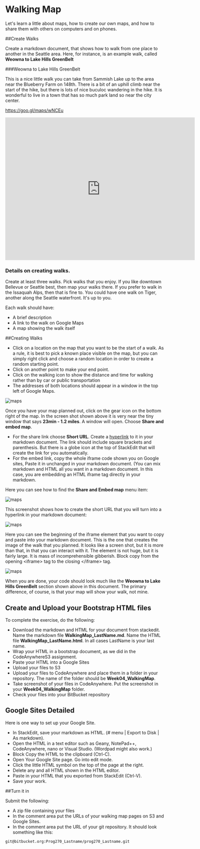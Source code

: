 # Walking Map

Let's learn a little about maps, how to create our own maps, and how to share them with others on computers and on phones.

##Create Walks

Create a markdown document, that shows how to walk from one place to another in the Seattle area. Here, for instance, is an example walk, called **Weowna to Lake Hills GreenBelt**

###Weowna to Lake Hills GreenBelt

This is a nice little walk you can take from Sammish Lake up to the area near the Blueberry Farm on 148th. There is a bit of an uphill climb near the start of the hike, but there is lots of nice buculoc wandering in the hike. It is wonderful to live in a town that has so much park land so near the city center.

https://goo.gl/maps/wNCEu

<iframe src="https://www.google.com/maps/embed?pb=!1m29!1m12!1m3!1d5380.671222853524!2d-122.12670515651318!3d47.600163507515184!2m3!1f0!2f0!3f0!3m2!1i1024!2i768!4f13.1!4m14!1i0!3e2!4m5!1s0x0%3A0xab5fa3ebbf6e1351!2sLake+Hills+GreenBelt+Park!3m2!1d47.598918999999995!2d-122.13367!4m5!1s0x54906dd15166e78f%3A0xcc083ee8cc7b4b09!2sWeowna+Park%2C+Bellevue%2C+WA+98008!3m2!1d47.603766!2d-122.11379199999999!5e0!3m2!1sen!2sus!4v1413328922484" width="600" height="450" frameborder="0" style="border:0"></iframe>

### Details on creating walks.

Create at least three walks. Pick walks that you enjoy. If you like downtown Bellevue or Seattle best, then map your walks there. If you prefer to walk in the Issaquah Alps, then that is fine to. You could have one walk on Tiger, another along the Seattle waterfront. It's up to you.

Each walk should have:

- A brief description
- A link to the walk on Google Maps
- A map showing the walk itself

##Creating Walks

 - Click on a location on the map that you want to be the start of a walk. As a rule, it is best to pick a known place visible on the map, but you can simply right click and choose a random location in order to create a random starting point.
 - Click on another point to make your end point.
 - Click on the walking icon to show the distance and time for walking rather than by car or public transportation
 - The addresses of both locations should appear in a window in the top left of Google Maps.

![maps](https://drive.google.com/uc?export=view&id=0B25UTAlOfPRGUWEweUM1WUVLOTA)

Once you have your map planned out, click on the gear icon on the bottom right of the map. In the screen shot shown above it is very near the tiny window that says **23min - 1.2 miles**. A window will open. Choose **Share and embed map**. 

 - For the share link choose **Short URL**. Create a [hyperlink](https://goo.gl/maps/89Whj) to it in your markdown document. The link should include square brackets and parenthesis. But there is a globe icon at the top of StackEdit that will create the link for you automatically.
 - For the embed link, copy the whole iframe code shown you on Google sites, Paste it in unchanged in your markdown document. (You can mix markdown and HTML all you want in a markdown document. In this case, you are embedding an HTML iframe tag directly in your markdown.
 
Here you can see how to find the **Share and Embed map** menu item:
 
![maps](https://drive.google.com/uc?export=view&id=0B25UTAlOfPRGVzRIZlB5RS00Z2s)

This screenshot shows how to create the short URL that you will turn into a hyperlink in your markdown document:

![maps](https://drive.google.com/uc?export=view&id=0B25UTAlOfPRGTW91MHp0WTN2dlE)

Here you can see the beginning of the iframe element that you want to copy and paste into your markdown document. This is the one that creates the image of the walk that you planned. It looks like a screen shot, but it is more than that, in that you can interact with it. The element is not huge, but it is fairly large. It is mass of incomprehensible gibberish. Block copy from the opening &lt;iframe&gt; tag to the closing &lt;/iframe&gt; tag.

![maps](https://drive.google.com/uc?export=view&id=0B25UTAlOfPRGQXdaQVBWU0lQRGM)

When you are done, your code should look much like the  **Weowna to Lake Hills GreenBelt** section shown above in this document. The primary difference, of course, is that your map will show your walk, not mine.

## Create and Upload your Bootstrap HTML files

To complete the exercise, do the following:

- Download the markdown and HTML for your document from stackedit. Name the markdown file **WalkingMap&#95;LastName.md**. Name the HTML file **WalkingMap&#95;LastName.html**. In all cases LastName is your last name. 
- Wrap your HTML in a bootstrap document, as we did in the CodeAnywhereS3 assignment.
- Paste your HTML into a Google Sites 
- Upload your files to S3
- Upload your files to CodeAnywhere and place them in a folder in your repository. The name of the folder should be **Week04_WalkingMap**. 
- Take screenshot of your files in CodeAnywhere. Put the screenshot in your **Week04_WalkingMap** folder.
- Check your files into your BitBucket repository

## Google Sites Detailed

Here is one way to set up your Google Site.

- In StackEdit, save your markdown as HTML. (# menu | Export to Disk | As markdown). 
- Open the HTML in a text editor such as Geany, NotePad++, CodeAnywhere, nano or Visual Studio. (Wordpad might also work.)
- Block Copy the HTML to the clipboard (Ctrl-C).
- Open Your Google Site page. Go into edit mode. 
- Click the little HTML symbol on the top of the page at the right. 
- Delete any and all HTML shown in the HTML editor. 
- Paste in your HTML that you exported from StackEdit (Ctrl-V). 
- Save your work.

##Turn it in

Submit the following:

 - A zip file containing your files
 - In the comment area put the URLs of your walking map pages on S3 and Google Sites.
 - In the comment area put the URL of your git repository. It should look something like this:

```
git@bitbucket.org:Prog270_Lastname/prog270_Lastname.git
```